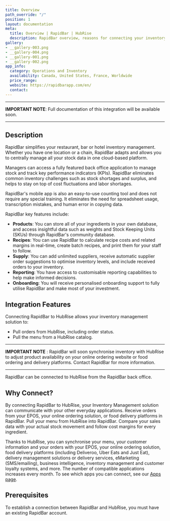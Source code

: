 ```yaml
---
title: Overview
path_override: "/"
position: 1
layout: documentation
meta:
  title: Overview | RapidBar | HubRise
  description: RapidBar overview, reasons for connecting your inventory management solution to HubRise and summary of integrated features. Synchronise your data between your apps.
gallery:
- __gallery-003.png
- __gallery-004.png
- __gallery-001.png
- __gallery-002.png
app_info:
  category: Operations and Inventory
  availability: Canada, United States, France, Worldwide
  price_range: 
  website: https://rapidbarapp.com/en/
  contact: 
---
```


---

**IMPORTANT NOTE**: Full documentation of this integration will be available soon.

---

## Description

RapidBar simplifies your restaurant, bar or hotel inventory management. Whether you have one location or a chain, RapidBar adapts and allows you to centrally manage all your stock data in one cloud-based platform.

Managers can access a fully featured back office application to manage stock and track key performance indicators (KPIs). RapidBar eliminates common inventory challenges such as stock shortages and surplus, and helps to stay on top of cost fluctuations and labor shortages.

RapidBar's mobile app is also an easy-to-use counting tool and does not require any special training. It eliminates the need for spreadsheet usage, transcription mistakes, and human error in copying data.

RapidBar key features include:

- **Products**: You can store all of your ingredients in your own database, and access insightful data such as weights and Stock Keeping Units (SKUs) through RapidBar's community database.
- **Recipes**: You can use RapidBar to calculate recipe costs and related margins in real-time, create batch recipes, and print them for your staff to follow.
- **Supply**: You can add unlimited suppliers, receive automatic supplier order suggestions to optimise inventory levels, and include received orders to your inventory.
- **Reporting**: You have access to customisable reporting capabilities to help make informed decisions.
- **Onboarding**: You will receive personalised onboarding support to fully utilise RapidBar and make most of your investment.

## Integration Features

Connecting RapidBar to HubRise allows your inventory management solution to:

- Pull orders from HubRise, including order status.
- Pull the menu from a HubRise catalog.

---

**IMPORTANT NOTE** : RapidBar will soon synchronise inventory with HubRise to adjust product availability on your online ordering website or food ordering and delivery platforms. Contact RapidBar for more information.

---

RapidBar can be connected to HubRise from the RapidBar back office.

## Why Connect?

By connecting RapidBar to HubRise, your Inventory Management solution can communicate with your other everyday applications. Receive orders from your EPOS, your online ordering solution, or food delivery platforms in RapidBar. Pull your menu from HubRise into RapidBar. Compare your sales data with your actual stock movement and follow cost margins for every ingredient.

Thanks to HubRise, you can synchronise your menu, your customer information and your orders with your EPOS, your online ordering solution, food delivery platforms (including Deliveroo, Uber Eats and Just Eat), delivery management solutions or delivery services, eMarketing (SMS/emailing), business intelligence, inventory management and customer loyalty systems, and more. The number of compatible applications increases every month. To see which apps you can connect, see our [Apps page](/apps).

## Prerequisites

To establish a connection between RapidBar and HubRise, you must have an existing RapidBar account.
